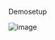 Demosetup

![image](https://github.com/user-attachments/assets/ade387ff-5b8f-40d5-b31e-a39cfb4ee836)
